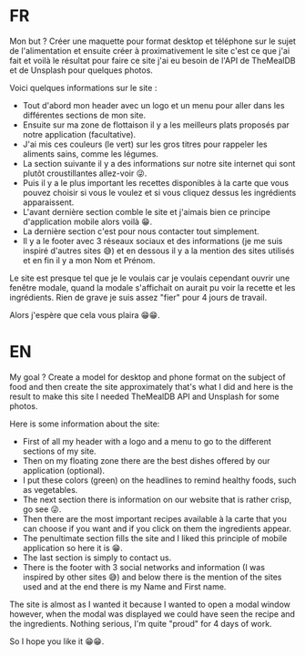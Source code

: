 # FR

Mon but ? Créer une maquette pour format desktop et téléphone sur le sujet de l'alimentation et ensuite créer à proximativement le site c'est ce que j'ai fait et voilà le résultat pour faire ce site j'ai eu besoin de l'API de TheMealDB et de Unsplash pour quelques photos. 

Voici quelques informations sur le site :
 
- Tout d'abord mon header avec un logo et un menu pour aller dans les différentes sections de mon site.
- Ensuite sur ma zone de flottaison il y a les meilleurs plats proposés par notre application (facultative).
- J'ai mis ces couleurs (le vert) sur les gros titres pour rappeler les aliments sains, comme les légumes.
- La section suivante il y a des informations sur notre site internet qui sont plutôt croustillantes allez-voir 😜.
- Puis il y a le plus important les recettes disponibles à la carte que vous pouvez choisir si vous le voulez et si vous cliquez dessus les ingrédients apparaissent.
- L'avant dernière section comble le site et j'aimais bien ce principe d'application mobile alors voilà 😁.
- La dernière section c'est pour nous contacter tout simplement.
- Il y a le footer avec 3 réseaux sociaux et des informations (je me suis inspiré d'autres sites 😅) et en dessous il y a la mention des sites utilisés et en fin il y a mon Nom et Prénom.

Le site est presque tel que je le voulais car je voulais cependant ouvrir une fenêtre modale,
quand la modale s'affichait on aurait pu voir la recette et les ingrédients. Rien de grave je suis assez "fier" pour 4 jours de travail.

Alors j'espère que cela vous plaira 😁😁.

# EN  

My goal ? Create a model for desktop and phone format on the subject of food and then create the site approximately that's what I did and here is the result to make this site I needed TheMealDB API and Unsplash for some photos.

Here is some information about the site:
 
- First of all my header with a logo and a menu to go to the different sections of my site.
- Then on my floating zone there are the best dishes offered by our application (optional).
- I put these colors (green) on the headlines to remind healthy foods, such as vegetables.
- The next section there is information on our website that is rather crisp, go see 😜.
- Then there are the most important recipes available à la carte that you can choose if you want and if you click on them the ingredients appear.
- The penultimate section fills the site and I liked this principle of mobile application so here it is 😁.
- The last section is simply to contact us.
- There is the footer with 3 social networks and information (I was inspired by other sites 😅) and below there is the mention of the sites used and at the end there is my Name and First name.

The site is almost as I wanted it because I wanted to open a modal window however,
when the modal was displayed we could have seen the recipe and the ingredients. Nothing serious, I'm quite "proud" for 4 days of work.

So I hope you like it 😁😁.
